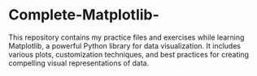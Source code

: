 # Complete-Matplotlib-
This repository contains my practice files and exercises while learning Matplotlib, a powerful Python library for data visualization. It includes various plots, customization techniques, and best practices for creating compelling visual representations of data.
